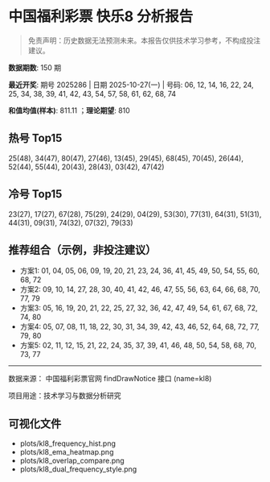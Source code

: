 # 中国福利彩票 快乐8 分析报告

> 免责声明：历史数据无法预测未来。本报告仅供技术学习参考，不构成投注建议。


**数据期数**: 150 期

**最近开奖**: 期号 2025286 | 日期 2025-10-27(一) | 号码: 06, 12, 14, 16, 22, 24, 25, 34, 38, 39, 41, 42, 43, 54, 57, 58, 61, 62, 68, 74

**和值均值(样本)**: 811.11 ；**理论期望**: 810


## 热号 Top15

25(48), 34(47), 80(47), 27(46), 13(45), 29(45), 68(45), 70(45), 26(44), 52(44), 55(44), 20(43), 28(43), 03(42), 47(42)


## 冷号 Top15

23(27), 17(27), 67(28), 75(29), 24(29), 04(29), 53(30), 77(31), 64(31), 51(31), 44(31), 09(31), 74(32), 07(32), 79(33)


## 推荐组合（示例，非投注建议）

- 方案1: 01, 04, 05, 06, 09, 19, 20, 21, 23, 24, 36, 41, 45, 49, 50, 54, 55, 60, 68, 72
- 方案2: 09, 10, 14, 27, 28, 30, 40, 41, 42, 46, 47, 55, 56, 63, 64, 66, 68, 70, 77, 79
- 方案3: 05, 16, 19, 20, 21, 22, 25, 27, 32, 36, 42, 47, 49, 54, 61, 67, 68, 72, 74, 80
- 方案4: 05, 07, 08, 11, 18, 22, 30, 31, 34, 39, 42, 43, 46, 52, 64, 68, 72, 77, 79, 80
- 方案5: 02, 11, 12, 15, 21, 22, 24, 35, 37, 39, 41, 46, 48, 50, 54, 58, 68, 70, 73, 77

---

数据来源： 中国福利彩票官网 findDrawNotice 接口 (name=kl8)

项目用途：技术学习与数据分析研究


## 可视化文件

- plots/kl8_frequency_hist.png
- plots/kl8_ema_heatmap.png
- plots/kl8_overlap_compare.png
- plots/kl8_dual_frequency_style.png